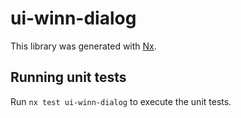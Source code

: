 # ui-winn-dialog

This library was generated with [Nx](https://nx.dev).

## Running unit tests

Run `nx test ui-winn-dialog` to execute the unit tests.
